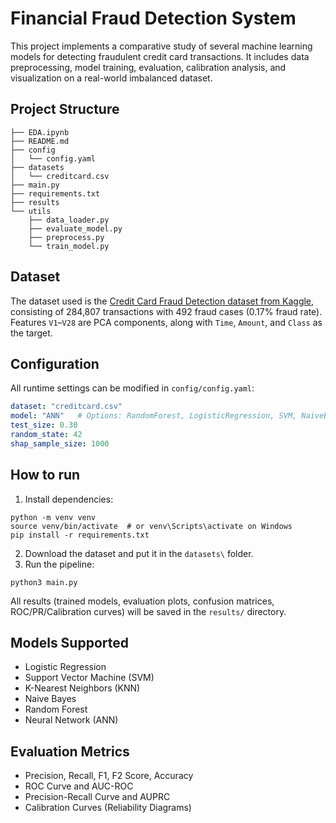 # Financial Fraud Detection System

This project implements a comparative study of several machine learning models for detecting fraudulent credit card transactions. It includes data preprocessing, model training, evaluation, calibration analysis, and visualization on a real-world imbalanced dataset.

## Project Structure

```
├── EDA.ipynb
├── README.md
├── config
│   └── config.yaml
├── datasets
│   └── creditcard.csv
├── main.py
├── requirements.txt
├── results
└── utils
    ├── data_loader.py
    ├── evaluate_model.py
    ├── preprocess.py
    └── train_model.py
```



## Dataset

The dataset used is the [Credit Card Fraud Detection dataset from Kaggle](https://www.kaggle.com/datasets/mlg-ulb/creditcardfraud), consisting of 284,807 transactions with 492 fraud cases (0.17% fraud rate). Features `V1`–`V28` are PCA components, along with `Time`, `Amount`, and `Class` as the target.

## Configuration

All runtime settings can be modified in `config/config.yaml`:

```yaml
dataset: "creditcard.csv"
model: "ANN"   # Options: RandomForest, LogisticRegression, SVM, NaiveBayes, KNN, ANN
test_size: 0.30
random_state: 42
shap_sample_size: 1000
```

## How to run

1. Install dependencies:

```
python -m venv venv
source venv/bin/activate  # or venv\Scripts\activate on Windows
pip install -r requirements.txt

```

2. Download the dataset and put it in the ``datasets\`` folder.
3. Run the pipeline:

```
python3 main.py
```

All results (trained models, evaluation plots, confusion matrices, ROC/PR/Calibration curves) will be saved in the `results/` directory.

## Models Supported

* Logistic Regression
* Support Vector Machine (SVM)
* K-Nearest Neighbors (KNN)
* Naive Bayes
* Random Forest
* Neural Network (ANN)

## Evaluation Metrics

* Precision, Recall, F1, F2 Score, Accuracy
* ROC Curve and AUC-ROC
* Precision-Recall Curve and AUPRC
* Calibration Curves (Reliability Diagrams)

